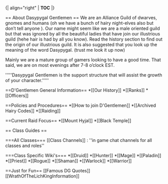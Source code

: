 {| align="right"
  | __TOC__
  |}

== About Dasypygal Gentlemen ==
We are an Alliance Guild of dwarves, gnomes and humans (oh we have a bunch of hairy night-elves also but don’t tell anyone  ). Our name might seem like we are a male oriented guild but that was ignored by all the beautiful ladies that have join our illustrious guild (hehe hair is had by all you know). Read the history section to find out the origin of our illustrious guild. It is also suggested that you look up the meaning of the word Dasypygal. (trust me look it up now)

Mainly we are a mature group of gamers looking to have a good time. That said, we are on most evenings after 7-8 o’clock EST. 

'''''Dasypygal Gentlemen is the support structure that will assist the growth of your character.'''''

==D'Gentlemen General Information==
*[[Our History]]
*[[Ranks]]
*[[Officers]]

==Policies and Procedures==
*[[How to join D'Gentlemen]]
*[[Archived Hairy Codes]]
*[[Raiding]]

==Current Raid Focus==
*[[Mount Hyjal]]
*[[Black Temple]]

== Class Guides ==

===All Classes===
[[Class Channels]] : ''in game chat channels for all classes and roles''


===Class Specific Wiki's===
*[[Druid]]
*[[Hunter]]
*[[Mage]]
*[[Paladin]]
*[[Priest]]
*[[Rogue]]
*[[Shaman]]
*[[Warlock]]
*[[Warrior]]


==Just for Fun==
[[Famous DG Quotes]]
[[WrathOfTheLichKingInformation]]